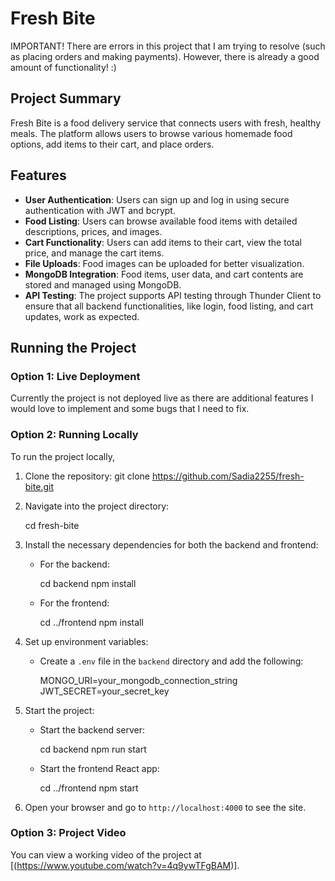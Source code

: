 # Fresh Bite

IMPORTANT! There are errors in this project that I am trying to resolve (such as placing orders and making payments). However, there is already a good amount of functionality! :)

## Project Summary
Fresh Bite is a food delivery service that connects users with fresh, healthy meals. The platform allows users to browse various homemade food options, add items to their cart, and place orders.

## Features
- **User Authentication**: Users can sign up and log in using secure authentication with JWT and bcrypt.
- **Food Listing**: Users can browse available food items with detailed descriptions, prices, and images.
- **Cart Functionality**: Users can add items to their cart, view the total price, and manage the cart items.
- **File Uploads**: Food images can be uploaded for better visualization.
- **MongoDB Integration**: Food items, user data, and cart contents are stored and managed using MongoDB.
- **API Testing**: The project supports API testing through Thunder Client to ensure that all backend functionalities, like login, food listing, and cart updates, work as expected.

## Running the Project

### Option 1: Live Deployment
Currently the project is not deployed live as there are additional features I would love to implement and some bugs that I need to fix. 

### Option 2: Running Locally
To run the project locally,

1. Clone the repository:
   git clone https://github.com/Sadia2255/fresh-bite.git

   
2. Navigate into the project directory:

   cd fresh-bite

4. Install the necessary dependencies for both the backend and frontend:
   - For the backend:

     cd backend
     npm install

   - For the frontend:

     cd ../frontend
     npm install


5. Set up environment variables:
   - Create a `.env` file in the `backend` directory and add the following:

     MONGO_URI=your_mongodb_connection_string
     JWT_SECRET=your_secret_key

   
6. Start the project:
   - Start the backend server:

     cd backend
     npm run start

   - Start the frontend React app:

     cd ../frontend
     npm start


7. Open your browser and go to `http://localhost:4000` to see the site.

### Option 3: Project Video
You can view a working video of the project at [(https://www.youtube.com/watch?v=4q9ywTFgBAM)].
